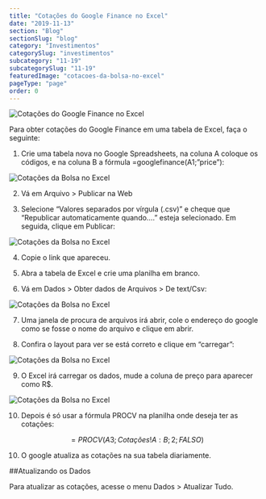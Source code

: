 ```yaml
---
title: "Cotações do Google Finance no Excel"
date: "2019-11-13"
section: "Blog"
sectionSlug: "blog"
category: "Investimentos"
categorySlug: "investimentos"
subcategory: "11-19"
subcategorySlug: "11-19"
featuredImage: "cotacoes-da-bolsa-no-excel"
pageType: "page"
order: 0
---
```


![Cotações do Google Finance no Excel](../img/cotacoes-da-bolsa-no-excel.jpg)


Para obter cotações do Google Finance em uma tabela de Excel, faça o seguinte:

1. Crie uma tabela nova no Google Spreadsheets, na coluna A coloque os códigos, e na coluna B a fórmula =googlefinance(A1;”price”):

![Cotações da Bolsa no Excel](../img/googlefinance-no-excel-001.jpg)

2. Vá em Arquivo > Publicar na Web

3. Selecione “Valores separados por vírgula (.csv)” e cheque que “Republicar automaticamente quando….” esteja selecionado. Em seguida, clique em Publicar:

![Cotações da Bolsa no Excel](../img/googlefinance-no-excel-002.jpg)

4. Copie o link que apareceu.

5. Abra a tabela de Excel e crie uma planilha em branco.

6. Vá em Dados > Obter dados de Arquivos > De text/Csv:

![Cotações da Bolsa no Excel](../img/googlefinance-no-excel-003.jpg)

7. Uma janela de procura de arquivos irá abrir, cole o endereço do google como se fosse o nome do arquivo e clique em abrir.

8. Confira o layout para ver se está correto e clique em “carregar”:

![Cotações da Bolsa no Excel](../img/googlefinance-no-excel-004.jpg)

9. O Excel irá carregar os dados, mude a coluna de preço para aparecer como R\$.

![Cotações da Bolsa no Excel](../img/googlefinance-no-excel-005.jpg)

10. Depois é só usar a fórmula PROCV na planilha onde deseja ter as cotações:

$$
=PROCV(A3;Cotações!A:B;2;FALSO)
$$

10. O google atualiza as cotações na sua tabela diariamente.

##Atualizando os Dados

Para atualizar as cotações, acesse o menu Dados > Atualizar Tudo.